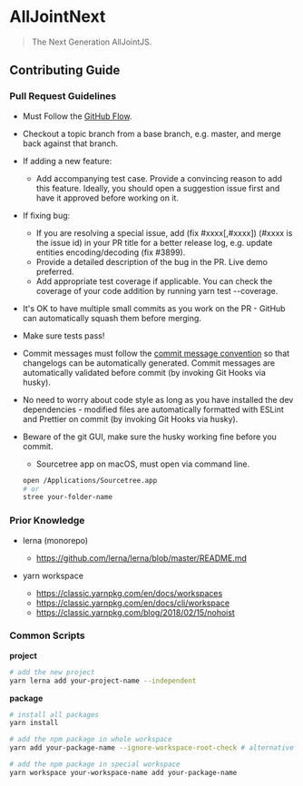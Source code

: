 # AllJointNext
> The Next Generation AllJointJS.

## Contributing Guide
### Pull Request Guidelines
* Must Follow the [GitHub Flow](https://guides.github.com/introduction/flow/).

* Checkout a topic branch from a base branch, e.g. master, and merge back against that branch.

* If adding a new feature:
  * Add accompanying test case. Provide a convincing reason to add this feature. Ideally, you should open a suggestion issue first and have it approved before working on it.

* If fixing bug:
  * If you are resolving a special issue, add (fix #xxxx[,#xxxx]) (#xxxx is the issue id) in your PR title for a better release log, e.g. update entities encoding/decoding (fix #3899).
  * Provide a detailed description of the bug in the PR. Live demo preferred.
  * Add appropriate test coverage if applicable. You can check the coverage of your code addition by running yarn test --coverage.

* It's OK to have multiple small commits as you work on the PR - GitHub can automatically squash them before merging.

* Make sure tests pass!

* Commit messages must follow the [commit message convention](https://www.conventionalcommits.org/en/v1.0.0/) so that changelogs can be automatically generated. Commit messages are automatically validated before commit (by invoking Git Hooks via husky).

* No need to worry about code style as long as you have installed the dev dependencies - modified files are automatically formatted with ESLint and Prettier on commit (by invoking Git Hooks via husky).

* Beware of the git GUI, make sure the husky working fine before you commit.
  *  Sourcetree app on macOS, must open via command line.
    ```sh
    open /Applications/Sourcetree.app
    # or
    stree your-folder-name
    ```

### Prior Knowledge
* lerna (monorepo)
  * https://github.com/lerna/lerna/blob/master/README.md

* yarn workspace
  * https://classic.yarnpkg.com/en/docs/workspaces
  * https://classic.yarnpkg.com/en/docs/cli/workspace
  * https://classic.yarnpkg.com/blog/2018/02/15/nohoist

### Common Scripts
**project**
```sh
# add the new project
yarn lerna add your-project-name --independent
```

**package**
```sh
# install all packages
yarn install

# add the npm package in whole workspace
yarn add your-package-name --ignore-workspace-root-check # alternative yarn add your-package-name -W

# add the npm package in special workspace
yarn workspace your-workspace-name add your-package-name
```
